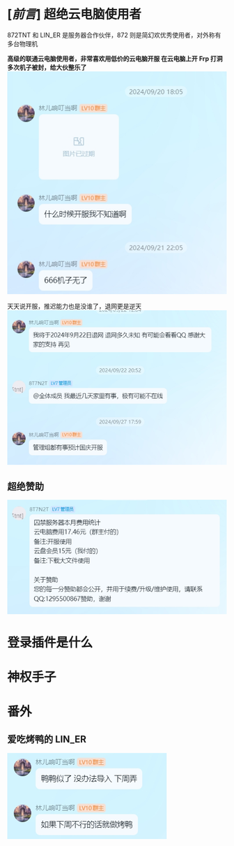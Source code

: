 # [*前言*] 超绝云电脑使用者

872TNT 和 LIN_ER 是服务器合作伙伴，872 则是简幻欢优秀使用者，对外称有多台物理机

**高级的联通云电脑使用者，非常喜欢用低价的云电脑开服
在云电脑上开 Frp 打洞多次机子被封，给大伙整乐了**
![](/others/LINER/s1.png)

天天说开服，推迟能力也是没谁了，退网更是逆天
![](/others/LINER/退网.png)

## 超绝赞助

![](/others/LINER/donate.png)

# 登录插件是什么

# 神权手子

# 番外

## 爱吃烤鸭的 LIN_ER

![烤鸭](/others/LINER/duck.png)
